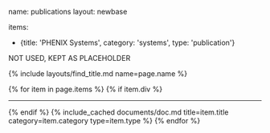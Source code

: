 
name: publications
layout: newbase

items:
   - {title: 'PHENIX Systems',				category: 'systems',	type: 'publication'}


NOT USED, KEPT AS PLACEHOLDER

{% include layouts/find_title.md name=page.name %}

{% for item in page.items %}
{% if item.div %}<hr/>{% endif %}
{% include_cached documents/doc.md title=item.title category=item.category type=item.type %}
{% endfor %}

